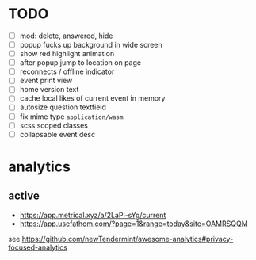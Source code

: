 # TODO

- [ ] mod: delete, answered, hide
- [ ] popup fucks up background in wide screen
- [ ] show red highlight animation
- [ ] after popup jump to location on page
- [ ] reconnects / offline indicator
- [ ] event print view
- [ ] home version text
- [ ] cache local likes of current event in memory
- [ ] autosize question textfield
- [ ] fix mime type `application/wasm`
- [ ] scss scoped classes
- [ ] collapsable event desc

# analytics

## active
* https://app.metrical.xyz/a/2LaPi-sYg/current
* https://app.usefathom.com/?page=1&range=today&site=OAMRSQQM

see https://github.com/newTendermint/awesome-analytics#privacy-focused-analytics